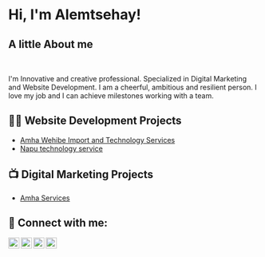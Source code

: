 <h1>Hi, I'm Alemtsehay! </h1>
<h2>A little About me</h2> <br>
<p> I'm Innovative and creative professional. Specialized in Digital Marketing and Website Development. I am a cheerful, ambitious and resilient person. I love my job and I can achieve milestones working with a team.</p>
<h2>👨‍💻 Website Development Projects</h2>

  - [Amha Wehibe Import and Technology Services](https://amhawehibeimportandtechnology.com)
  - [Napu technology service](https://naputechnolgy.com/) 
<h2>📺 Digital Marketing Projects </h2>

- [Amha Services](https://www.http://amhaservices.com)


<h2> 🤳 Connect with me:</h2>

[<img align="left" alt="JoshMadakor | YouTube" width="22px" src="https://cdn.jsdelivr.net/npm/simple-icons@v3/icons/youtube.svg" />][youtube]
[<img align="left" alt="JoshMadakor | Twitter" width="22px" src="https://cdn.jsdelivr.net/npm/simple-icons@v3/icons/twitter.svg" />][twitter]
[<img align="left" alt="JoshMadakor | LinkedIn" width="22px" src="https://cdn.jsdelivr.net/npm/simple-icons@v3/icons/linkedin.svg" />][linkedin]
[<img align="left" alt="JoshMadakor | Instagram" width="22px" src="https://cdn.jsdelivr.net/npm/simple-icons@v3/icons/instagram.svg" />][instagram]

[twitter]: https://twitter.com/alem_abera13
[youtube]: https://www.youtube.com/@favoritto4240
[instagram]: https://www.instagram.com/alem_abera13/
[linkedin]: https://www.linkedin.com/in/alemtsehay-abera-a1bb80234/

<!--
**joshmadakor1/joshmadakor1** is a ✨ _special_ ✨ repository because its `README.md` (this file) appears on your GitHub profile.

Here are some ideas to get you started:

- 🔭 I’m currently working on ...
- 🌱 I’m currently learning ...
- 👯 I’m looking to collaborate on ...
- 🤔 I’m looking for help with ...
- 💬 Ask me about ...
- 📫 How to reach me: ...
- 😄 Pronouns: ...
- ⚡ Fun fact: ...
-->
